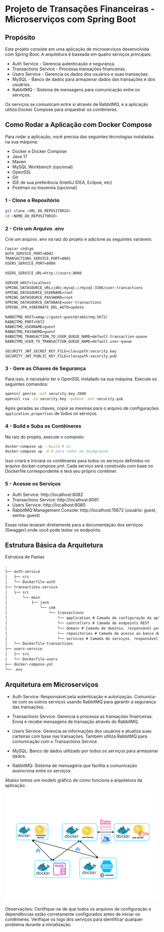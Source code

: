 # Projeto de Transações Financeiras - Microserviços com Spring Boot

## Propósito
Este projeto consiste em uma aplicação de microserviços desenvolvida com Spring Boot. A arquitetura é baseada em quatro serviços principais:

- Auth Service - Gerencia autenticação e segurança.
- Transactions Service - Processa transações financeiras.
- Users Service - Gerencia os dados dos usuários e suas transações.
- MySQL - Banco de dados para armazenar dados das transações e dos usuários.
- RabbitMQ - Sistema de mensagens para comunicação entre os serviços.

Os serviços se comunicam entre si através de RabbitMQ, e a aplicação utiliza Docker Compose para orquestrar os contêineres.

## Como Rodar a Aplicação com Docker Compose

Para rodar a aplicação, você precisa das seguintes técnologias instaladas na sua máquina:

- Docker e Docker Compose
- Java 17
- Maven
- MySQL Workbench (opcional)
- OpenSSL
- Git
- IDE de sua preferência (IntelliJ IDEA, Eclipse, etc)
- Postman ou Insomnia (opcional)

### 1 - Clone o Repositório

```sh
git clone <URL_DO_REPOSITORIO>
cd <NOME_DO_REPOSITORIO>
```

### 2 - Crie um Arquivo .env

Crie um arquivo .env na raiz do projeto e adicione as seguintes variáveis:

```env
Copiar código
AUTH_SERVICE_PORT=8082
TRANSACTIONS_SERVICE_PORT=8081
USERS_SERVICE_PORT=8080

USERS_SERVICE_URL=http://users:8080

SERVER_HOST=localhost
SPRING_DATASOURCE_URL=jdbc:mysql://mysql:3306/user-transactions
SPRING_DATASOURCE_USERNAME=root
SPRING_DATASOURCE_PASSWORD=root
SPRING_DATASOURCE_DATABASE=user-transactions
SPRING_JPA_HIBERNATE_DDL_AUTO=update

RABBITMQ_HOST=amqp://guest:guest@rabbitmq:5672/
RABBITMQ_PORT=5672
RABBITMQ_USERNAME=guest
RABBITMQ_PASSWORD=guest
RABBITMQ_TRANSACTION_TO_USER_QUEUE_NAME=default.transaction-queue
RABBITMQ_USER_TO_TRANSACTION_QUEUE_NAME=default.user-queue

SECURITY_JWT_SECRET_KEY_FILE=classpath:security.key
SECURITY_JWT_PUBLIC_KEY_FILE=classpath:security.pub
```
### 3 - Gere as Chaves de Segurança
Para isso, é necesário ter o OpenSSL instalado na sua máquina. Execute os seguintes comandos:

```sh
openssl genrsa -out security.key 2048
openssl rsa -in security.key -pubout -out security.pub
```
Após geradas as chaves, copie as mesmas para o arquivo de configurações ```application.properties``` de
todos os serviços.

### 4 - Build e Suba os Contêineres

Na raiz do projeto, execute o comando:

```sh
docker-compose up --build # ou
docker-compose up -d # para rodar em background
```

Isso criará e iniciará os contêineres para todos os serviços definidos no arquivo docker-compose.yml.
Cada serviço será construído com base no Dockerfile correspondente e terá seu próprio contêiner.

### 5 - Acesse os Serviços

- Auth Service: http://localhost:8082
- Transactions Service: http://localhost:8081
- Users Service: http://localhost:8080
- RabbitMQ Management Console: http://localhost:15672 (usuário: guest, senha: guest)

Essas rotas levaram diretamente para a documentação dos serviços (Swagger) onde você pode testar os endpoints.


## Estrutura Básica da Arquitetura
Estrutura de Pastas

```css
.
├── auth-service
│   ├── src 
│   └── Dockerfile-auth
├── transactions-service
│   ├── src
│       └── main
│           ├── java
│               └── com
│                   └── transactions
│                       └── application # Camada de configuração da aplicação
│                       └── controllers # Camada de endpoints REST
│                       └── domain # Camada de domínio, responsável por armazenar toda a regra e contexto de negócio
│                       └── repositories # Camada de acesso ao banco de dados
│                       └── services # Camada de serviços, responsável por orquestrar as regras de negócio e fazer uso dos repositórios
│   └── Dockerfile-transactions
├── users-service
│   ├── src
│   └── Dockerfile-users
├── docker-compose.yml
└── .env
```

## Arquitetura em Microserviços

- Auth Service: Responsável pela autenticação e autorização. Comunica-se com os outros serviços usando RabbitMQ para garantir a segurança das transações.

- Transactions Service: Gerencia e processa as transações financeiras. Envia e recebe mensagens de transação através do RabbitMQ.

- Users Service: Gerencia as informações dos usuários e atualiza suas carteiras com base nas transações. Também utiliza RabbitMQ para comunicação com o Transactions Service.

- MySQL: Banco de dados utilizado por todos os serviços para armazenar dados.

- RabbitMQ: Sistema de mensageria que facilita a comunicação assíncrona entre os serviços.

Abaixo temos um modelo gráfico de como funciona a arquitetura da aplicação:

![img.png](docs/img.png)

Observações:
Certifique-se de que todos os arquivos de configuração e dependências estão corretamente configurados antes de iniciar os contêineres. Verifique os logs dos serviços para identificar qualquer problema durante a inicialização.